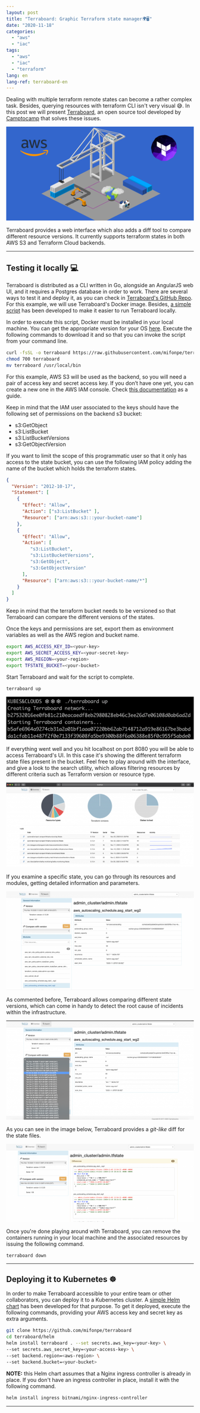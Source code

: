 ```yaml
---
layout: post
title: "Terraboard: Graphic Terraform state manager🌍🖥"
date: "2020-11-18"
categories: 
  - "aws"
  - "iac"
tags: 
  - "aws"
  - "iac"
  - "terraform"
lang: en
lang-ref: terraboard-en
---
```


Dealing with multiple terraform remote states can become a rather complex task. Besides, querying resources with terraform CLI isn't very visual 😅. In this post we will present [Terraboard](https://camptocamp.github.io/terraboard/), an open source tool developed by [Camptocamp](https://www.camptocamp.com/en) that solves these issues.

![](/assets/img/imported/Icogram-2020-11-20-19_37-1-1-1024x512.png)

Terraboard provides a web interface which also adds a diff tool to compare different resource versions. It currently supports terraform states in both AWS S3 and Terraform Cloud backends.

* * *

## Testing it locally 💻

Terraboard is distributed as a CLI written in Go, alongside an AngularJS web UI, and it requires a Postgres database in order to work. There are several ways to test it and deploy it, as you can check in [Terraboard's GitHub Repo](https://github.com/camptocamp/terraboard). For this example, we will use Terraboard's Docker image. Besides, [a simple script](https://github.com/mifonpe/terraboard) has been developed to make it easier to run Terraboard locally.

In order to execute this script, Docker must be installed in your local machine. You can get the appropriate version for your OS [here](https://docs.docker.com/get-docker/). Execute the following commands to download it and so that you can invoke the script from your command line.

```bash
curl -fsSL -o terraboard https://raw.githubusercontent.com/mifonpe/terraboard/main/terraboard
chmod 700 terraboard
mv terraboard /usr/local/bin
```

For this example, AWS S3 will be used as the backend, so you will need a pair of access key and secret access key. If you don’t have one yet, you can create a new one in the AWS IAM console. Check [this documentation](https://docs.aws.amazon.com/general/latest/gr/aws-sec-cred-types.html#access-keys-and-secret-access-keys) as a guide.

Keep in mind that the IAM user associated to the keys should have the following set of permissions on the backend s3 bucket:

- s3:GetObject
- s3:ListBucket
- s3:ListBucketVersions
- s3:GetObjectVersion

If you want to limit the scope of this programmatic user so that it only has access to the state bucket, you can use the following IAM policy adding the name of the bucket which holds the terraform states.

```json
{
  "Version": "2012-10-17",
  "Statement": [
    {
      "Effect": "Allow",
      "Action": ["s3:ListBucket" ],
      "Resource": ["arn:aws:s3:::your-bucket-name"]
    },
    {
      "Effect": "Allow",
      "Action": [
         "s3:ListBucket",
         "s3:ListBucketVersions",
         "s3:GetObject",
         "s3:GetObjectVersion"
      ],
      "Resource": ["arn:aws:s3:::your-bucket-name/*"]
    }
  ]
}
```

Keep in mind that the terraform bucket needs to be versioned so that Terraboard can compare the different versions of the states.

Once the keys and permissions are set, export them as environment variables as well as the AWS region and bucket name.

```bash
export AWS_ACCESS_KEY_ID=<your-key>
export AWS_SECRET_ACCESS_KEY=<your-secret-key>
export AWS_REGION=<your-region>
export TFSTATE_BUCKET=<your-bucket>
```

Start Terraboard and wait for the script to complete.

```
terraboard up
```

![](/assets/img/imported/Screen-Shot-2020-11-19-at-8.48.13-PM.png)

If everything went well and you hit localhost on port 8080 you will be able to access Terraboard's UI. In this case it's showing the different terraform state files present in the bucket. Feel free to play around with the interface, and give a look to the search utility, which allows filtering resources by different criteria such as Terraform version or resource type.

![](/assets/img/imported/Screen-Shot-2020-11-20-at-6.02.42-PM-1024x461.png)

If you examine a specific state, you can go through its resources and modules, getting detailed information and parameters.

![](/assets/img/imported/Screen-Shot-2020-11-20-at-2.23.22-AM-1-1024x538.png)

As commented before, Terraboard allows comparing different state versions, which can come in handy to detect the root cause of incidents within the infrastructure.

![](/assets/img/imported/Screen-Shot-2020-11-20-at-2.23.40-AM-1-1024x541.png)

As you can see in the image below, Terraboard provides a _git-like_ diff for the state files.

![](/assets/img/imported/Screen-Shot-2020-11-20-at-2.24.27-AM-1024x424.png)

Once you're done playing around with Terraboard, you can remove the containers running in your local machine and the associated resources by issuing the following command.

```
terraboard down
```

* * *

## Deploying it to Kubernetes ☸️

In order to make Terraboard accessible to your entire team or other collaborators, you can deploy it to a Kubernetes cluster. A [simple Helm chart](https://github.com/mifonpe/terraboard/tree/main/helm) has been developed for that purpose. To get it deployed, execute the following commands, providing your AWS access key and secret key as extra arguments.

```bash
git clone https://github.com/mifonpe/terraboard
cd terraboard/helm
helm install terraboard . --set secrets.aws_key=<your-key> \
--set secrets.aws_secret_key=<your-access-key> \
--set backend.region=<aws-region> \
--set backend.bucket=<your-bucket>
```

**NOTE:** this Helm chart assumes that a Nginx ingress controller is already in place. If you don't have an ingress controller in place, install it with the following command.

```bash
helm install ingress bitnami/nginx-ingress-controller
```

* * *
